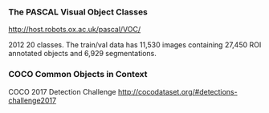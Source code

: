 ### The PASCAL Visual Object Classes
http://host.robots.ox.ac.uk/pascal/VOC/


2012 20 classes. The train/val data has 11,530 images containing 27,450 ROI annotated objects and 6,929 segmentations.

### COCO Common Objects in Context

COCO 2017 Detection Challenge
http://cocodataset.org/#detections-challenge2017
